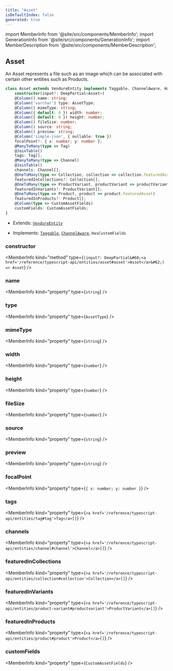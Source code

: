 ```yaml
---
title: "Asset"
isDefaultIndex: false
generated: true
---
```

<!-- This file was generated from the Vendure source. Do not modify. Instead, re-run the "docs:build" script -->
import MemberInfo from '@site/src/components/MemberInfo';
import GenerationInfo from '@site/src/components/GenerationInfo';
import MemberDescription from '@site/src/components/MemberDescription';


## Asset

<GenerationInfo sourceFile="packages/core/src/entity/asset/asset.entity.ts" sourceLine="22" packageName="@bb-vendure/core" />

An Asset represents a file such as an image which can be associated with certain other entities
such as Products.

```ts title="Signature"
class Asset extends VendureEntity implements Taggable, ChannelAware, HasCustomFields {
    constructor(input?: DeepPartial<Asset>)
    @Column() name: string;
    @Column('varchar') type: AssetType;
    @Column() mimeType: string;
    @Column({ default: 0 }) width: number;
    @Column({ default: 0 }) height: number;
    @Column() fileSize: number;
    @Column() source: string;
    @Column() preview: string;
    @Column('simple-json', { nullable: true })
    focalPoint?: { x: number; y: number };
    @ManyToMany(type => Tag)
    @JoinTable()
    tags: Tag[];
    @ManyToMany(type => Channel)
    @JoinTable()
    channels: Channel[];
    @OneToMany(type => Collection, collection => collection.featuredAsset)
    featuredInCollections?: Collection[];
    @OneToMany(type => ProductVariant, productVariant => productVariant.featuredAsset)
    featuredInVariants?: ProductVariant[];
    @OneToMany(type => Product, product => product.featuredAsset)
    featuredInProducts?: Product[];
    @Column(type => CustomAssetFields)
    customFields: CustomAssetFields;
}
```
* Extends: <code><a href='/reference/typescript-api/entities/vendure-entity#vendureentity'>VendureEntity</a></code>


* Implements: <code><a href='/reference/typescript-api/entities/interfaces#taggable'>Taggable</a></code>, <code><a href='/reference/typescript-api/entities/interfaces#channelaware'>ChannelAware</a></code>, <code>HasCustomFields</code>



<div className="members-wrapper">

### constructor

<MemberInfo kind="method" type={`(input?: DeepPartial&#60;<a href='/reference/typescript-api/entities/asset#asset'>Asset</a>&#62;) => Asset`}   />


### name

<MemberInfo kind="property" type={`string`}   />


### type

<MemberInfo kind="property" type={`AssetType`}   />


### mimeType

<MemberInfo kind="property" type={`string`}   />


### width

<MemberInfo kind="property" type={`number`}   />


### height

<MemberInfo kind="property" type={`number`}   />


### fileSize

<MemberInfo kind="property" type={`number`}   />


### source

<MemberInfo kind="property" type={`string`}   />


### preview

<MemberInfo kind="property" type={`string`}   />


### focalPoint

<MemberInfo kind="property" type={`{ x: number; y: number }`}   />


### tags

<MemberInfo kind="property" type={`<a href='/reference/typescript-api/entities/tag#tag'>Tag</a>[]`}   />


### channels

<MemberInfo kind="property" type={`<a href='/reference/typescript-api/entities/channel#channel'>Channel</a>[]`}   />


### featuredInCollections

<MemberInfo kind="property" type={`<a href='/reference/typescript-api/entities/collection#collection'>Collection</a>[]`}   />


### featuredInVariants

<MemberInfo kind="property" type={`<a href='/reference/typescript-api/entities/product-variant#productvariant'>ProductVariant</a>[]`}   />


### featuredInProducts

<MemberInfo kind="property" type={`<a href='/reference/typescript-api/entities/product#product'>Product</a>[]`}   />


### customFields

<MemberInfo kind="property" type={`CustomAssetFields`}   />




</div>
